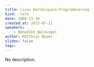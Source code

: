 ```yaml
---
title: Linux Kernelspace-Programmierung
kind: :talk
date: 2006-11-30
created_at: 2015-07-11
speakers:
    - Benedikt Waldvogel
author: Matthias Beyer
slides: false
tags:
---
```


No description.
